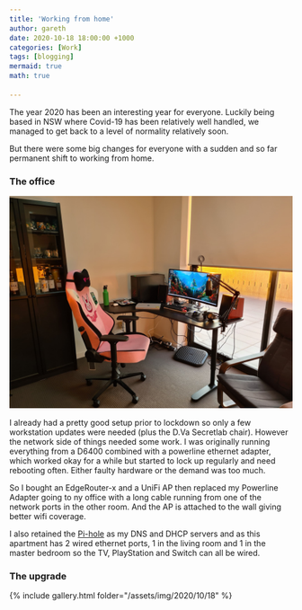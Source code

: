 ```yaml
---
title: 'Working from home'
author: gareth
date: 2020-10-18 18:00:00 +1000
categories: [Work]
tags: [blogging]
mermaid: true
math: true

---
```


The year 2020 has been an interesting year for everyone. Luckily being based in NSW where Covid-19 has been relatively well handled, we managed to get back to a level of normality relatively soon.

But there were some big changes for everyone with a sudden and so far permanent shift to working from home. 

### The office

![](/assets/img/2020/10/18/20200719_165654.jpg)

I already had a pretty good setup prior to lockdown so only a few workstation updates were needed (plus the D.Va Secretlab chair). However the network side of things needed some work. I was originally running everything from a D6400 combined with a powerline ethernet adapter, which worked okay for a while but started to lock up regularly and need rebooting often. Either faulty hardware or the demand was too much.

So I bought an EdgeRouter-x and a UniFi AP then replaced my Powerline Adapter going to ny office with a long cable running from one of the network ports in the other room. And the AP is attached to the wall giving better wifi coverage. 

I also retained the [Pi-hole](https://pi-hole.net) as my DNS and DHCP servers and as this apartment has 2 wired ethernet ports, 1 in the living room and 1 in the master bedroom so the TV, PlayStation and Switch can all be wired.

### The upgrade

{% include gallery.html folder="/assets/img/2020/10/18" %}